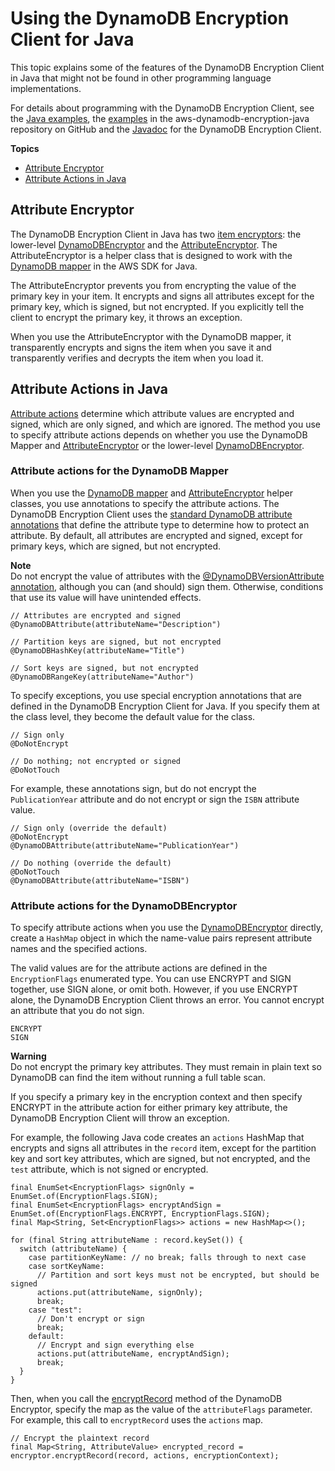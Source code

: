 # Using the DynamoDB Encryption Client for Java<a name="java-using"></a>

This topic explains some of the features of the DynamoDB Encryption Client in Java that might not be found in other programming language implementations\. 

For details about programming with the DynamoDB Encryption Client, see the [Java examples](java-examples.md), the [examples](https://github.com/awslabs/aws-dynamodb-encryption-java/tree/master/examples) in the aws\-dynamodb\-encryption\-java repository on GitHub and the [Javadoc](https://awslabs.github.io/aws-dynamodb-encryption-java/javadoc/) for the DynamoDB Encryption Client\.

**Topics**
+ [Attribute Encryptor](#attribute-encryptor)
+ [Attribute Actions in Java](#attribute-actions-java)

## Attribute Encryptor<a name="attribute-encryptor"></a>

The DynamoDB Encryption Client in Java has two [item encryptors](concepts.md#item-encryptor): the lower\-level [DynamoDBEncryptor](https://awslabs.github.io/aws-dynamodb-encryption-java/javadoc/com/amazonaws/services/dynamodbv2/datamodeling/encryption/DynamoDBEncryptor.html) and the [AttributeEncryptor](#attribute-encryptor)\. The AttributeEncryptor is a helper class that is designed to work with the [DynamoDB mapper](http://docs.aws.amazon.com/amazondynamodb/latest/developerguide/DynamoDBMapper.Methods.html) in the AWS SDK for Java\.

The AttributeEncryptor prevents you from encrypting the value of the primary key in your item\. It encrypts and signs all attributes except for the primary key, which is signed, but not encrypted\. If you explicitly tell the client to encrypt the primary key, it throws an exception\.

When you use the AttributeEncryptor with the DynamoDB mapper, it transparently encrypts and signs the item when you save it and transparently verifies and decrypts the item when you load it\.

## Attribute Actions in Java<a name="attribute-actions-java"></a>

[Attribute actions](concepts.md#attribute-actions) determine which attribute values are encrypted and signed, which are only signed, and which are ignored\. The method you use to specify attribute actions depends on whether you use the DynamoDB Mapper and [AttributeEncryptor](#attribute-encryptor) or the lower\-level [DynamoDBEncryptor](https://awslabs.github.io/aws-dynamodb-encryption-java/javadoc/com/amazonaws/services/dynamodbv2/datamodeling/encryption/DynamoDBEncryptor.html)\.

### Attribute actions for the DynamoDB Mapper<a name="attribute-action-java-mapper"></a>

When you use the [DynamoDB mapper](http://docs.aws.amazon.com/amazondynamodb/latest/developerguide/DynamoDBMapper.Methods.html) and [AttributeEncryptor](#attribute-encryptor) helper classes, you use annotations to specify the attribute actions\. The DynamoDB Encryption Client uses the [standard DynamoDB attribute annotations](http://docs.aws.amazon.com/amazondynamodb/latest/developerguide/DynamoDBMapper.Annotations.html) that define the attribute type to determine how to protect an attribute\. By default, all attributes are encrypted and signed, except for primary keys, which are signed, but not encrypted\.

**Note**  
Do not encrypt the value of attributes with the [@DynamoDBVersionAttribute annotation](http://docs.aws.amazon.com/amazondynamodb/latest/developerguide/DynamoDBMapper.OptimisticLocking.html), although you can \(and should\) sign them\. Otherwise, conditions that use its value will have unintended effects\.

```
// Attributes are encrypted and signed
@DynamoDBAttribute(attributeName="Description")

// Partition keys are signed, but not encrypted
@DynamoDBHashKey(attributeName="Title")

// Sort keys are signed, but not encrypted
@DynamoDBRangeKey(attributeName="Author")
```

To specify exceptions, you use special encryption annotations that are defined in the DynamoDB Encryption Client for Java\. If you specify them at the class level, they become the default value for the class\.

```
// Sign only
@DoNotEncrypt

// Do nothing; not encrypted or signed
@DoNotTouch
```

For example, these annotations sign, but do not encrypt the `PublicationYear` attribute and do not encrypt or sign the `ISBN` attribute value\.

```
// Sign only (override the default)
@DoNotEncrypt
@DynamoDBAttribute(attributeName="PublicationYear")  

// Do nothing (override the default)
@DoNotTouch
@DynamoDBAttribute(attributeName="ISBN")
```

### Attribute actions for the DynamoDBEncryptor<a name="attribute-action-default"></a>

To specify attribute actions when you use the [DynamoDBEncryptor](https://awslabs.github.io/aws-dynamodb-encryption-java/javadoc/com/amazonaws/services/dynamodbv2/datamodeling/encryption/DynamoDBEncryptor.html) directly, create a `HashMap` object in which the name\-value pairs represent attribute names and the specified actions\. 

The valid values are for the attribute actions are defined in the `EncryptionFlags` enumerated type\. You can use ENCRYPT and SIGN together, use SIGN alone, or omit both\. However, if you use ENCRYPT alone, the DynamoDB Encryption Client throws an error\. You cannot encrypt an attribute that you do not sign\.

```
ENCRYPT
SIGN
```

**Warning**  
Do not encrypt the primary key attributes\. They must remain in plain text so DynamoDB can find the item without running a full table scan\.

If you specify a primary key in the encryption context and then specify ENCRYPT in the attribute action for either primary key attribute, the DynamoDB Encryption Client will throw an exception\.

For example, the following Java code creates an `actions` HashMap that encrypts and signs all attributes in the `record` item, except for the partition key and sort key attributes, which are signed, but not encrypted, and the `test` attribute, which is not signed or encrypted\.

```
final EnumSet<EncryptionFlags> signOnly = EnumSet.of(EncryptionFlags.SIGN);
final EnumSet<EncryptionFlags> encryptAndSign = EnumSet.of(EncryptionFlags.ENCRYPT, EncryptionFlags.SIGN);
final Map<String, Set<EncryptionFlags>> actions = new HashMap<>();

for (final String attributeName : record.keySet()) {
  switch (attributeName) {
    case partitionKeyName: // no break; falls through to next case
    case sortKeyName:
      // Partition and sort keys must not be encrypted, but should be signed
      actions.put(attributeName, signOnly);
      break;
    case "test":
      // Don't encrypt or sign
      break;
    default:
      // Encrypt and sign everything else
      actions.put(attributeName, encryptAndSign);
      break;
  }
}
```

Then, when you call the [encryptRecord](https://awslabs.github.io/aws-dynamodb-encryption-java/javadoc/com/amazonaws/services/dynamodbv2/datamodeling/encryption/DynamoDBEncryptor.html#encryptRecord-java.util.Map-java.util.Map-com.amazonaws.services.dynamodbv2.datamodeling.encryption.EncryptionContext-) method of the DynamoDB Encryptor, specify the map as the value of the `attributeFlags` parameter\. For example, this call to `encryptRecord` uses the `actions` map\.

```
// Encrypt the plaintext record
final Map<String, AttributeValue> encrypted_record = encryptor.encryptRecord(record, actions, encryptionContext);
```